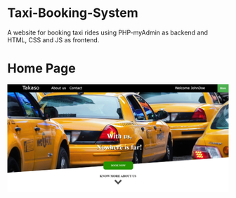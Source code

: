 # Taxi-Booking-System
A website for booking taxi rides using PHP-myAdmin as backend and HTML, CSS and JS as frontend.

<h1>Home Page</h1>

![Capture](https://github.com/KalpakGaonkar/Taxi-Booking-System/blob/master/website_images/Capture.PNG)
